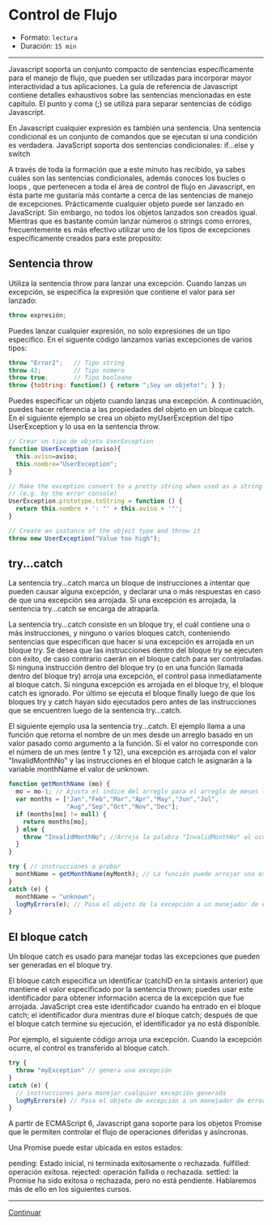 # Control de Flujo

* Formato: `lectura`
* Duración: `15 min`

***


Javascript soporta un conjunto compacto de sentencias específicamente para el manejo de flujo, que pueden ser utilizadas para incorporar mayor interactividad a tus aplicaciones.
La guía de referencia de Javascript contiene detalles exhaustivos sobre las sentencias mencionadas en este capítulo. El punto y coma (;) se utiliza para separar sentencias de código Javascript.

En Javascript cualquier expresión es también una sentencia.
Una sentencia condicional es un conjunto de comandos que se ejecutan si una condición es verdadera. JavaScript soporta dos sentencias condicionales: if...else y switch

A través de toda la formación que a este minuto has recibido, ya sabes cuáles son las sentencias condicionales, además conoces los bucles o loops , que pertenecen a toda el área de control de flujo en Javascript, en ésta parte me gustaría más contarte a cerca de las sentencias de manejo de excepciones.
Prácticamente cualquier objeto puede ser lanzado en JavaScript. Sin embargo, no todos los objetos lanzados son creados igual. Mientras que es bastante común lanzar números o strings como errores, frecuentemente es más efectivo utilizar uno de los tipos de excepciones específicamente creados para este proposito:

## Sentencia throw

Utiliza la sentencia throw  para lanzar una excepción. Cuando lanzas un excepción, se especifica la expresión que contiene el valor para ser lanzado:

```javascript
throw expresión;
```

Puedes lanzar cualquier expresión, no solo expresiones de un tipo especifico. En el siguente código lanzamos varias excepciones de varios tipos:

```javascript
throw "Error2";   // Tipo string
throw 42;         // Tipo número
throw true;       // Tipo booleano
throw {toString: function() { return "¡Soy un objeto!"; } };
```

Puedes especificar un objeto cuando lanzas una excepción. A continuación, puedes hacer referencia a las propiedades del objeto en un bloque catch. En el siguiente ejemplo se crea un objeto myUserException del tipo UserException y lo usa en la sentencia throw.

```javascript
// Crear un tipo de objeto UserException
function UserException (aviso){
  this.aviso=aviso;
  this.nombre="UserException";
}

// Make the exception convert to a pretty string when used as a string
// (e.g. by the error console)
UserException.prototype.toString = function () {
  return this.nombre + ': "' + this.aviso + '"';
}

// Create an instance of the object type and throw it
throw new UserException("Value too high");
```


## try...catch

La sentencia try...catch marca un bloque de instrucciones a intentar que pueden causar alguna excepción, y declarar una o más respuestas en caso de que una excepción sea arrojada. Si una excepción es arrojada, la sentencia try...catch se encarga de atraparla.

La sentencia try...catch consiste en un bloque try, el cuál contiene una o más instrucciones, y ninguno o varios bloques catch, conteniendo sentencias que especifican que hacer si una excepción es arrojada en un bloque try. Se desea que las instrucciones dentro del bloque try se ejecuten con éxito, de caso contrario caerán en el bloque catch para ser controladas. Si ninguna instrucción dentro del bloque try (o en una función llamada dentro del bloque try) arroja una excepción, el control pasa inmediatamente al bloque catch. Si ninguna excepción es arrojada en el bloque try, el bloque catch es ignorado. Por último se ejecuta el bloque finally luego de que los bloques try y catch hayan sido ejecutados pero antes de las instrucciones que se encuentren luego de la sentencia try...catch.

El siguiente ejemplo usa la sentencia try...catch. El ejemplo llama a una función que retorna el nombre de un mes desde un arreglo basado en un valor pasado como argumento a la función. Si el valor no corresponde con el número de un mes (entre 1 y 12), una excepción es arrojada con el valor "InvalidMonthNo" y las instrucciones en el bloque catch le asignarán a la variable monthName el valor de unknown.


```javascript
function getMonthName (mo) {
  mo = mo-1; // Ajusta el indice del arreglo para el arreglo de meses (1=Jan, 12=Dec)
  var months = ["Jan","Feb","Mar","Apr","May","Jun","Jul",
                "Aug","Sep","Oct","Nov","Dec"];
  if (months[mo] != null) {
    return months[mo];
  } else {
    throw "InvalidMonthNo"; //Arroja la palabra "InvalidMonthNo" al ocurrir una excepción
  }
}

try { // instrucciones a probar
  monthName = getMonthName(myMonth); // La función puede arrojar una excepción
}
catch (e) {
  monthName = "unknown";
  logMyErrors(e); // Pasa el objeto de la excepción a un manejador de errores
}
```

## El bloque catch

Un bloque catch es usado para manejar todas las excepciones que pueden ser generadas en el bloque try.


El bloque catch especifica un identificar (catchID en la sintaxis anterior) que mantiene el valor especificado por la sentencia thrown; puedes usar este identificador para obtener información acerca de la excepción que fue arrojada. JavaScript crea este identificador cuando ha entrado en el bloque catch; el identificador dura mientras dure el bloque catch; después de que el bloque catch termine su ejecución, el identificador ya no está disponible.

Por ejemplo, el siguiente código arroja una excepción. Cuando la excepción ocurre, el control es transferido al bloque catch.

```javascript
try {
  throw "myException" // genera una excepción
}
catch (e) {
  // instrucciones para manejar cualquier excepción generada
  logMyErrors(e) // Pasa el objeto de excepción a un manejador de errores
}
```

A partir de ECMAScript 6, Javascript gana soporte para los objetos Promise que le permiten controlar el flujo de operaciones diferidas y asíncronas.

Una Promise puede estar ubicada en estos estados:

pending: Estado inicial, ni terminada exitosamente o rechazada.
fulfilled: operación exitosa.
rejected: operación fallida o rechazada.
settled: la Promise ha sido exitosa o rechazada, pero no está pendiente.
Hablaremos más de ello en los siguientes cursos.


***

[Continuar](02-built-in-objects.md)
